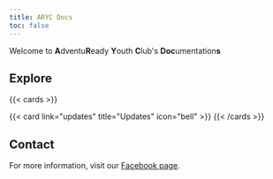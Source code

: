 ```yaml
---
title: ARYC Docs
toc: false
---
```


Welcome to **A**dventu**R**eady **Y**outh **C**lub's **Doc**umentation**s**

## Explore

{{< cards >}}
  <!--{{< card link="docs" title="Docs" icon="book-open" >}}-->
  <!--{{< card link="about" title="About" icon="user" >}}-->
  {{< card link="updates" title="Updates" icon="bell" >}}
{{< /cards >}}

## Contact

For more information, visit our [Facebook page](https://facebook.com/AdventuReadyYouthClub).
